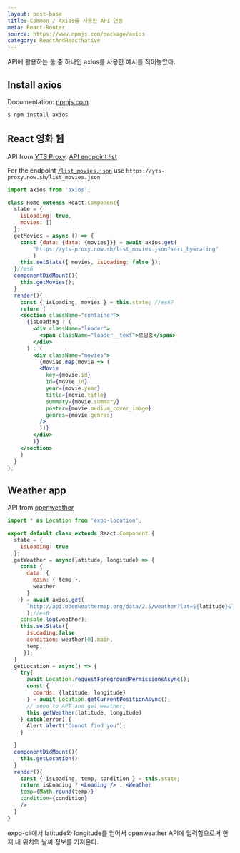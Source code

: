```yaml
---
layout: post-base
title: Common / Axios를 사용한 API 연동 
meta: React-Router
source: https://www.npmjs.com/package/axios
category: ReactAndReactNative
---
```

API에 활용하는 툴 중 하나인 axios를 사용한 예시를 적어놓았다. 

## Install axios
Documentation: [npmjs.com](https://www.npmjs.com/package/axios) 
```jsx
$ npm install axios
```

## React 영화 웹 
API from [YTS Proxy](https://github.com/serranoarevalo/yts-proxy). [API endpoint list](https://yts.mx/api)

For the endpoint [`/list_movies.json`](https://yts.mx/api#list_movies) use `https://yts-proxy.now.sh/list_movies.json`

```jsx
import axios from 'axios';

class Home extends React.Component{
  state = {
    isLoading: true,
    movies: []
  };
  getMovies = async () => {
    const {data: {data: {movies}}} = await axios.get(
        "https://yts-proxy.now.sh/list_movies.json?sort_by=rating"
        )
    this.setState({ movies, isLoading: false });
  }//es6
  componentDidMount(){
    this.getMovies();
  }
  render(){
    const { isLoading, movies } = this.state; //es6?
    return (
    <section className="container">
      {isLoading ? (
        <div className="loader">
          <span className="loader__text">로딩중</span>  
        </div>
      ) : (
        <div className="movies">
          {movies.map(movie => (
          <Movie
            key={movie.id}
            id={movie.id} 
            year={movie.year} 
            title={movie.title} 
            summary={movie.summary} 
            poster={movie.medium_cover_image} 
            genres={movie.genres} 
          />
          ))}
        </div>
        )}
    </section>
    )
  }
};
```

## Weather app
API from [openweather](https://openweathermap.org/api)
```jsx
import * as Location from 'expo-location';

export default class extends React.Component {
  state = {
    isLoading: true
  };
  getWeather = async(latitude, longitude) => {
    const { 
      data: {
        main: { temp },
        weather
      }  
    } = await axios.get(
      `http://api.openweathermap.org/data/2.5/weather?lat=${latitude}&lon=${longitude}&appid=${API_KEY}&units=metric`
      );//es6
    console.log(weather);
    this.setState({ 
      isLoading:false, 
      condition: weather[0].main,
      temp,
     });
  }
  getLocation = async() => {
    try{
      await Location.requestForegroundPermissionsAsync();
      const {
        coords: {latitude, longitude}
      } = await Location.getCurrentPositionAsync();
      // send to APT and get weather;
      this.getWeather(latitude, longitude)
    } catch(error) {
      Alert.alert("Cannot find you");
    }

  }
  componentDidMount(){
    this.getLocation()
  }
  render(){
    const { isLoading, temp, condition } = this.state;
    return isLoading ? <Loading /> : <Weather 
    temp={Math.round(temp)} 
    condition={condition}
    />
  }
}
```
expo-cli에서 latitude와 longitude를 얻어서 openweather API에 입력함으로써 현재 내 위치의 날씨 정보를 가져온다.

